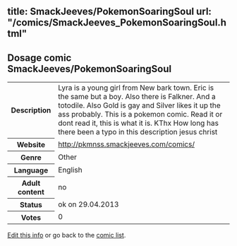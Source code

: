 title: SmackJeeves/PokemonSoaringSoul
url: "/comics/SmackJeeves_PokemonSoaringSoul.html"
---
Dosage comic SmackJeeves/PokemonSoaringSoul
-----------------------------------------

<p id="msg"></p>
<script type="text/javascript">
if (window.location.search === '?edit_info_mail=sent_ok') {
  var elem = document.getElementById("msg");
  elem.innerHTML = 'Edited information sucessfully sent for review, which is usually done daily. Thanks!';
  elem.className = 'ok';
}
</script>
<table class="comicinfo">
<tr>
<th>Description</th><td>Lyra is a young girl from New bark town. Eric is the same but a boy. Also there is Falkner. And a totodile. Also Gold is gay and Silver likes it up the ass probably. This is a pokemon comic. Read it or dont read it, this is what it is. KThx How long has there been a typo in this description jesus christ</td>
</tr>
<tr>
<th>Website</th><td><a href="http://pkmnss.smackjeeves.com/comics/">http://pkmnss.smackjeeves.com/comics/</a></td>
</tr>
<tr>
<th>Genre</th><td>Other</td>
</tr>
<tr>
<th>Language</th><td>English</td>
</tr>
<tr>
<th>Adult content</th><td>no</td>
</tr>
<tr>
<th>Status</th><td>ok on 29.04.2013</td>
</tr>
<tr>
<th>Votes</th><td>0</td>
</tr>
</table>

[Edit this info](SmackJeeves_PokemonSoaringSoul_edit.html) or go back to the [comic list](../comic-index.html).
